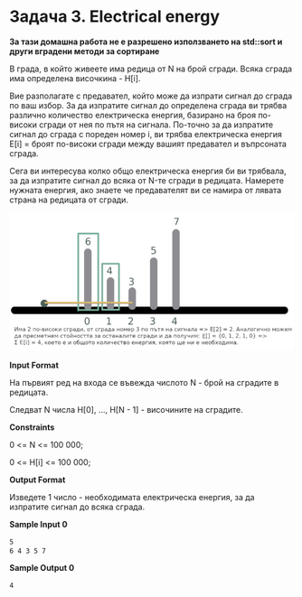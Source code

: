 # Задача 3. Electrical energy

**За тази домашна работа не е разрешено използването на std::sort и други вградени методи за сортиране**

В града, в който живеете има редица от N на брой сгради. Всяка сграда има определена височкина - H[i].

Вие разполагате с предавател, който може да изпрати сигнал до сграда по ваш избор. За да изпратите сигнал до определена сграда ви трябва различно количество електрическа енергия, базирано на броя по-високи сгради от нея по пътя на сигнала. По-точно за да изпратите сигнал до сграда с пореден номер i, ви трябва електрическа енергия E[i] = броят по-високи сгради между вашият предавател и въпрсоната сграда.

Сега ви интересува колко общо електрическа енергия би ви трябвала, за да изпратите сигнал до всяка от N-те сгради в редицата. Намерете нужната енергия, ако знаете че предавателят ви се намира от лявата страна на редицата от сгради.

![Example Image](image-1.png)

**Input Format**

На първият ред на входа се въвежда числото N - брой на сградите в редицата.

Следват N числа H[0], ..., H[N - 1] - височините на сградите.

**Constraints**

0 <= N <= 100 000;

0 <= H[i] <= 100 000;

**Output Format**

Изведете 1 число - необходимата електрическа енергия, за да изпратите сигнал до всяка сграда.

**Sample Input 0**
```
5
6 4 3 5 7
```

**Sample Output 0**
```
4
```
